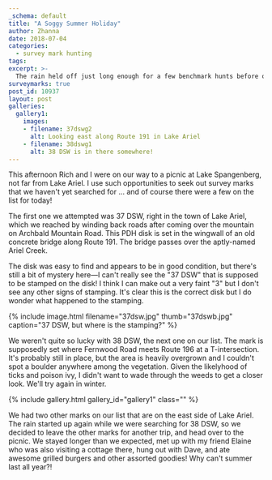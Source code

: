 ```yaml
---
_schema: default
title: "A Soggy Summer Holiday"
author: Zhanna
date: 2018-07-04
categories:
  - survey mark hunting
tags:
excerpt: >-
  The rain held off just long enough for a few benchmark hunts before our annual picnic!
surveymarks: true
post_id: 10937
layout: post
galleries:
  gallery1:
    images:
    - filename: 37dswg2
      alt: Looking east along Route 191 in Lake Ariel
    - filename: 38dswg1
      alt: 38 DSW is in there somewhere!                             
---
```


This afternoon Rich and I were on our way to a picnic at Lake Spangenberg, not far from Lake Ariel. I use such opportunities to seek out survey marks that we haven't yet searched for ... and of course there were a few on the list for today!

The first one we attempted was 37 DSW, right in the town of Lake Ariel, which we reached by winding back roads after coming over the mountain on Archbald Mountain Road. This PDH disk is set in the wingwall of an old concrete bridge along Route 191. The bridge passes over the aptly-named Ariel Creek.

The disk was easy to find and appears to be in good condition, but there's still a bit of mystery here—I can't really see the "37 DSW" that is supposed to be stamped on the disk! I think I can make out a very faint "3" but I don't see any other signs of stamping. It's clear this is the correct disk but I do wonder what happened to the stamping.

{% include image.html filename="37dsw.jpg" thumb="37dswb.jpg" caption="37 DSW, but where is the stamping?" %}

We weren't quite so lucky with 38 DSW, the next one on our list. The mark is supposedly set where Fernwood Road meets Route 196 at a T-intersection. It's probably still in place, but the area is heavily overgrown and I couldn't spot a boulder anywhere among the vegetation. Given the likelyhood of ticks and poison ivy, I didn't want to wade through the weeds to get a closer look. We'll try again in winter.

{% include gallery.html gallery_id="gallery1" class="" %}

We had two other marks on our list that are on the east side of Lake Ariel. The rain started up again while we were searching for 38 DSW, so we decided to leave the other marks for another trip, and head over to the picnic. We stayed longer than we expected, met up with my friend Elaine who was also visiting a cottage there, hung out with Dave, and ate awesome grilled burgers and other assorted goodies! Why can't summer last all year?!